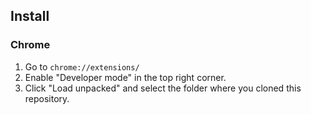 ## Install

### Chrome

1. Go to `chrome://extensions/`
2. Enable "Developer mode" in the top right corner.
3. Click "Load unpacked" and select the folder where you cloned this repository.
